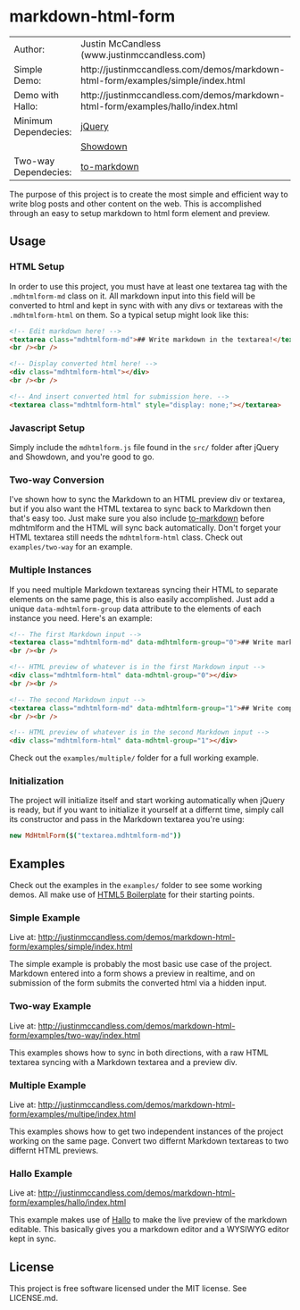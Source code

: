 markdown-html-form
================

<table>
  <tr>
    <td>Author:</td>
    <td>Justin McCandless (www.justinmccandless.com)</td>
  </tr>
  <tr>
    <td>Simple Demo:</td>
    <td>http://justinmccandless.com/demos/markdown-html-form/examples/simple/index.html</td>
  <tr>
    <td>Demo with Hallo:</td>
    <td>http://justinmccandless.com/demos/markdown-html-form/examples/hallo/index.html</td>
  </tr>
  <tr>
    <td>Minimum Dependecies:</td>
    <td><a href="http://www.jquery.com">jQuery</a></td>
  </tr>
  <tr>
    <td></td>
    <td><a href="https://github.com/coreyti/showdown">Showdown</a></td>
  </tr>
  <tr>
    <td>Two-way Dependecies:</td>
    <td><a href="https://github.com/domchristie/to-markdown">to-markdown</a><td>
  </tr>
</table>

The purpose of this project is to create the most simple and efficient way to write blog posts and other content on the web.  This is accomplished through an easy to setup markdown to html form element and preview.

## Usage

### HTML Setup

In order to use this project, you must have at least one textarea tag with the `.mdhtmlform-md` class on it.  All markdown input into this field will be converted to html and kept in sync with with any divs or textareas with the `.mdhtmlform-html` on them.  So a typical setup might look like this:

```html
<!-- Edit markdown here! -->
<textarea class="mdhtmlform-md">## Write markdown in the textarea!</textarea>
<br /><br />

<!-- Display converted html here! -->
<div class="mdhtmlform-html"></div>
<br /><br />

<!-- And insert converted html for submission here. -->
<textarea class="mdhtmlform-html" style="display: none;"></textarea>
```

### Javascript Setup

Simply include the `mdhtmlform.js` file found in the `src/` folder after jQuery and Showdown, and you're good to go.

### Two-way Conversion

I've shown how to sync the Markdown to an HTML preview div or textarea, but if you also want the HTML textarea to sync back to Markdown then that's easy too.  Just make sure you also include [to-markdown](https://github.com/domchristie/to-markdown) before mdhtmlform and the HTML will sync back automatically.  Don't forget your HTML textarea still needs the `mdhtmlform-html` class.  Check out `examples/two-way` for an example.

### Multiple Instances

If you need multiple Markdown textareas syncing their HTML to separate elements on the same page, this is also easily accomplished.  Just add a unique `data-mdhtmlform-group` data attribute to the elements of each instance you need.  Here's an example:

```html
<!-- The first Markdown input -->
<textarea class="mdhtmlform-md" data-mdhtmlform-group="0">## Write markdown in the textarea!</textarea>
<br /><br />

<!-- HTML preview of whatever is in the first Markdown input -->
<div class="mdhtmlform-html" data-mdhtml-group="0"></div>
<br /><br />

<!-- The second Markdown input -->
<textarea class="mdhtmlform-md" data-mdhtmlform-group="1">## Write completely different markdown in this textarea!</textarea>
<br /><br />

<!-- HTML preview of whatever is in the second Markdown input -->
<div class="mdhtmlform-html" data-mdhtml-group="1"></div>
```

Check out the `examples/multiple/` folder for a full working example.

### Initialization

The project will initialize itself and start working automatically when jQuery is ready, but if you want to initialize it yourself at a differnt time, simply call its constructor and pass in the Markdown textarea you're using:

```coffeescript
new MdHtmlForm($("textarea.mdhtmlform-md"))
```

## Examples

Check out the examples in the `examples/` folder to see some working demos.  All make use of [HTML5 Boilerplate](http://www.html5boilerplate.com) for their starting points.

### Simple Example

Live at: http://justinmccandless.com/demos/markdown-html-form/examples/simple/index.html

The simple example is probably the most basic use case of the project.  Markdown entered into a form shows a preview in realtime, and on submission of the form submits the converted html via a hidden input.

### Two-way Example

Live at: http://justinmccandless.com/demos/markdown-html-form/examples/two-way/index.html

This examples shows how to sync in both directions, with a raw HTML textarea syncing with a Markdown textarea and a preview div.

### Multiple Example

Live at: http://justinmccandless.com/demos/markdown-html-form/examples/multipe/index.html

This examples shows how to get two independent instances of the project working on the same page.  Convert two differnt Markdown textareas to two differnt HTML previews.

### Hallo Example

Live at: http://justinmccandless.com/demos/markdown-html-form/examples/hallo/index.html

This example makes use of [Hallo](https://github.com/bergie/hallo) to make the live preview of the markdown editable.  This basically gives you a markdown editor and a WYSIWYG editor kept in sync.

## License

This project is free software licensed under the MIT license.  See LICENSE.md.

